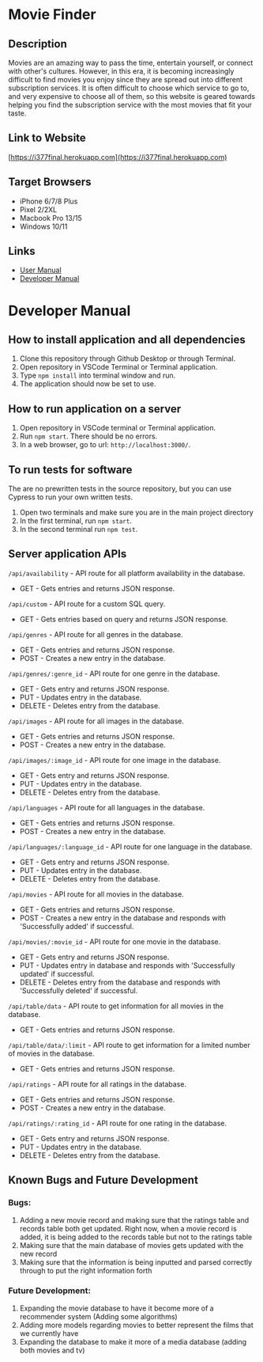 # Movie Finder

## Description
Movies are an amazing way to pass the time, entertain yourself, or connect with other's cultures. However, in this era, it is becoming increasingly difficult to find movies you enjoy since they are spread out into different subscription services. It is often difficult to choose which service to go to, and very expensive to choose all of them, so this website is geared towards helping you find the subscription service with the most movies that fit your taste.


## Link to Website
<!-- [https://group13-final-inst377sp2022.herokuapp.com/](https://group13-final-inst377sp2022.herokuapp.com/) -->
<!-- temporary until we can get the main deployment working!-->
[https://i377final.herokuapp.com](https://i377final.herokuapp.com)

## Target Browsers
* iPhone 6/7/8 Plus
* Pixel 2/2XL
* Macbook Pro 13/15
* Windows 10/11

## Links
* [User Manual]() 
* [Developer Manual](https://github.com/varanika-sharma/Group13-Final-INST377SP2022#developer-manual)

# Developer Manual
## How to install application and all dependencies
1. Clone this repository through Github Desktop or through Terminal.
2. Open repository in VSCode Terminal or Terminal application.
3. Type ```npm install``` into terminal window and run.
4. The application should now be set to use.

## How to run application on a server
1. Open repository in VSCode terminal or Terminal application.
2. Run ```npm start```. There should be no errors.
3. In a web browser, go to url: ```http://localhost:3000/```.

## To run tests for software
The are no prewritten tests in the source repository, but you can use Cypress to run your own written tests.
1. Open two terminals and make sure you are in the main project directory
2. In the first terminal, run ```npm start```.
3. In the second terminal run ```npm test```.

## Server application APIs
```/api/availability``` - API route for all platform availability in the database.
* GET - Gets entries and returns JSON response. 

<!-- ```/api/availability/:availability_id``` - API route for one platform availability in the database.
* GET - Gets entry and returns JSON response.  -->

```/api/custom``` - API route for a custom SQL query.
* GET - Gets entries based on query and returns JSON response. 

```/api/genres``` - API route for all genres in the database.
* GET - Gets entries and returns JSON response. 
* POST - Creates a new entry in the database.

```/api/genres/:genre_id``` - API route for one genre in the database.
* GET - Gets entry and returns JSON response. 
* PUT - Updates entry in the database.
* DELETE - Deletes entry from the database.

```/api/images``` - API route for all images in the database.
* GET - Gets entries and returns JSON response. 
* POST - Creates a new entry in the database.

```/api/images/:image_id``` - API route for one image in the database.
* GET - Gets entry and returns JSON response. 
* PUT - Updates entry in the database.
* DELETE - Deletes entry from the database.

```/api/languages``` - API route for all languages in the database.
* GET - Gets entries and returns JSON response. 
* POST - Creates a new entry in the database.

```/api/languages/:language_id``` - API route for one language in the database.
* GET - Gets entry and returns JSON response. 
* PUT - Updates entry in the database.
* DELETE - Deletes entry from the database.

```/api/movies``` - API route for all movies in the database.
* GET - Gets entries and returns JSON response. 
* POST - Creates a new entry in the database and responds with 'Successfully added' if successful.

```/api/movies/:movie_id``` - API route for one movie in the database.
* GET - Gets entry and returns JSON response. 
* PUT - Updates entry in database and responds with 'Successfully updated' if successful.
* DELETE - Deletes entry from the database and responds with 'Successfully deleted' if successful.

```/api/table/data``` - API route to get information for all movies in the database.
* GET - Gets entries and returns JSON response. 

```/api/table/data/:limit``` - API route to get information for a limited number of movies in the database.
* GET - Gets entries and returns JSON response. 

```/api/ratings``` - API route for all ratings in the database.
* GET - Gets entries and returns JSON response. 
* POST - Creates a new entry in the database.

```/api/ratings/:rating_id``` - API route for one rating in the database.
* GET - Gets entry and returns JSON response. 
* PUT - Updates entry in the database.
* DELETE - Deletes entry from the database.

## Known Bugs and Future Development
### Bugs:
1. Adding a new movie record and making sure that the ratings table and records table both get updated. Right now, when a movie record is added, it is being added to the records table but not to the ratings table
2. Making sure that the main database of movies gets updated with the new record
3. Making sure that the information is being inputted and parsed correctly through to put the right information forth
### Future Development: 
1. Expanding the movie database to have it become more of a recommender system (Adding some algorithms)
2. Adding more models regarding movies to better represent the films that we currently have 
3. Expanding the database to make it more of a media database (adding both movies and tv)
